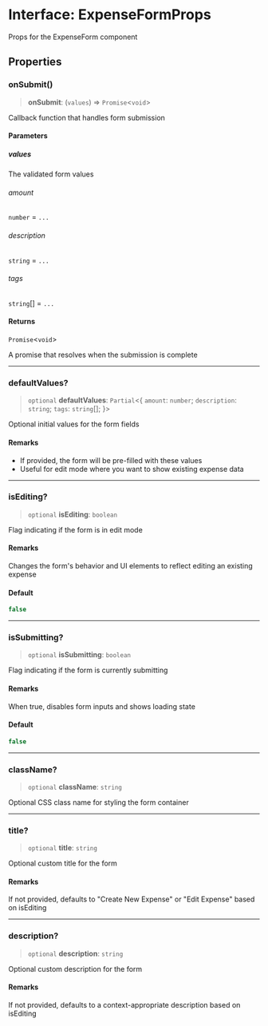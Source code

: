 # Interface: ExpenseFormProps

Props for the ExpenseForm component

## Properties

### onSubmit()

> **onSubmit**: (`values`) => `Promise`\<`void`\>

Callback function that handles form submission

#### Parameters

##### values

The validated form values

###### amount

`number` = `...`

###### description

`string` = `...`

###### tags

`string`[] = `...`

#### Returns

`Promise`\<`void`\>

A promise that resolves when the submission is complete

***

### defaultValues?

> `optional` **defaultValues**: `Partial`\<\{ `amount`: `number`; `description`: `string`; `tags`: `string`[]; \}\>

Optional initial values for the form fields

#### Remarks

- If provided, the form will be pre-filled with these values
- Useful for edit mode where you want to show existing expense data

***

### isEditing?

> `optional` **isEditing**: `boolean`

Flag indicating if the form is in edit mode

#### Remarks

Changes the form's behavior and UI elements to reflect editing an existing expense

#### Default

```ts
false
```

***

### isSubmitting?

> `optional` **isSubmitting**: `boolean`

Flag indicating if the form is currently submitting

#### Remarks

When true, disables form inputs and shows loading state

#### Default

```ts
false
```

***

### className?

> `optional` **className**: `string`

Optional CSS class name for styling the form container

***

### title?

> `optional` **title**: `string`

Optional custom title for the form

#### Remarks

If not provided, defaults to "Create New Expense" or "Edit Expense" based on isEditing

***

### description?

> `optional` **description**: `string`

Optional custom description for the form

#### Remarks

If not provided, defaults to a context-appropriate description based on isEditing
